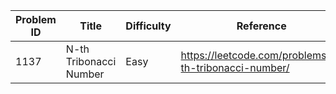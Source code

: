 | Problem ID | Title | Difficulty | Reference
| --- | --- | --- | ---
| 1137 | N-th Tribonacci Number | Easy | https://leetcode.com/problems/n-th-tribonacci-number/
